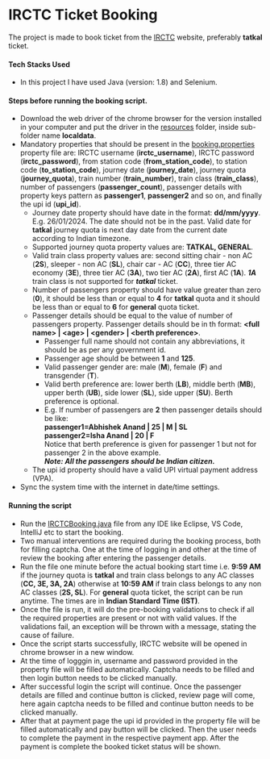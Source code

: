 # IRCTC Ticket Booking
The project is made to book ticket from the [IRCTC](https://www.irctc.co.in) website, preferably **tatkal** ticket.

#### Tech Stacks Used
- In this project I have used Java (version: 1.8) and Selenium.

#### Steps before running the booking script.
- Download the web driver of the chrome browser for the version installed in your computer and put the driver in the [resources](src/main/resources) folder, inside sub-folder name **localdata**.
- Mandatory properties that should be present in the [booking.properties](src/main/resources/booking.properties) property file are: IRCTC username (**irctc_username**), IRCTC password (**irctc_password**), from station code (**from_station_code**), to station code (**to_station_code**), journey date (**journey_date**), journey quota (**journey_quota**), train number (**train_number**), train class (**train_class**), number of passengers (**passenger_count**), passenger details with property keys pattern as **passenger1**, **passenger2** and so on, and finally the upi id (**upi_id**).
    - Journey date property should have date in the format: **dd/mm/yyyy**. E.g. 26/01/2024. The date should not be in the past. Valid date for  **tatkal** journey quota is next day date from the current date according to Indian timezone.
    - Supported journey quota property values are: **TATKAL, GENERAL**.
    - Valid train class property values are: second sitting chair - non AC (**2S**), sleeper - non AC (**SL**), chair car - AC (**CC**), three tier AC economy (**3E**), three tier AC (**3A**), two tier AC (**2A**), first AC (**1A**). **_1A_** train class is not supported for **_tatkal_** ticket.
    - Number of passengers property should have value greater than zero (**0**), it should be less than or equal to **4** for **tatkal** quota and it should be less than or equal to **6** for **general** quota ticket.
    - Passenger details should be equal to the value of number of passengers property. Passenger details should be in th format: **&lt;full name&gt; | &lt;age&gt; | &lt;gender&gt; | &lt;berth preference&gt;**.
        - Passenger full name should not contain any abbreviations, it should be as per any government id.
        - Passenger age should be between **1** and **125**.
        - Valid passenger gender are: male (**M**), female (**F**) and transgender (**T**).
        - Valid berth preference are: lower berth (**LB**), middle berth (**MB**), upper berth (**UB**), side lower (**SL**), side upper (**SU**). Berth preference is optional.
        - E.g. If number of passengers are **2** then passenger details should be like:\
        **passenger1=Abhishek Anand | 25 | M | SL**\
        **passenger2=Isha Anand | 20 | F**\
        Notice that berth preference is given for passenger 1 but not for passenger 2 in the above example.\
        **_Note: All the passengers should be Indian citizen._**
    - The upi id property should have a valid UPI virtual payment address (VPA).
- Sync the system time with the internet in date/time settings.

#### Running the script
- Run the [IRCTCBooking.java](src/main/java/com/example/abhik26/irctc_booking/IRCTCBooking.java) file from any IDE like Eclipse, VS Code, IntelliJ etc to start the booking.
- Two manual interventions are required during the booking process, both for filling captcha. One at the time of logging in and other at the time of review the booking after entering the passenger details.
- Run the file one minute before the actual booking start time i.e. **9:59 AM** if the journey quota is **tatkal** and train class belongs to any AC classes (**CC, 3E, 3A, 2A**) otherwise at **10:59 AM** if train class belongs to any non AC classes (**2S, SL**). For **general** quota ticket, the script can be run anytime. The times are in **Indian Standard Time (IST)**.
- Once the file is run, it will do the pre-booking validations to check if all the required properties are present or not with valid values. If the validations fail, an exception will be thrown with a message, stating the cause of failure.
- Once the script starts successfully, IRCTC website will be opened in chrome browser in a new window.
- At the time of logggin in, username and password provided in the property file will be filled automatically. Captcha needs to be filled and then login button needs to be clicked manually.
- After successful login the script will continue. Once the passenger details are filled and continue button is clicked, review page will come, here again captcha needs to be filled and continue button needs to be clicked manually.
- After that at payment page the upi id provided in the property file will be filled automatically and pay button will be clicked. Then the user needs to complete the payment in the respective payment app. After the payment is complete the booked ticket status will be shown.